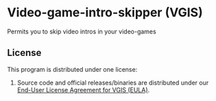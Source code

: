 # Video-game-intro-skipper (VGIS)
Permits you to skip video intros in your video-games

## License

This program is distributed under one license:

1. Source code and official releases/binaries are distributed under our [End-User License Agreement for VGIS (EULA)](EULA.txt).